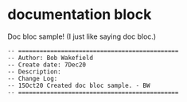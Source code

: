 # documentation block

Doc bloc sample! \(I just like saying doc bloc.\)

```text
-- =============================================
-- Author: Bob Wakefield
-- Create date: 7Dec20
-- Description:
-- Change Log:
-- 15Oct20 Created doc bloc sample. - BW
-- =============================================
```

